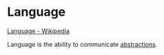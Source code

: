 # Language

[Language - Wikipedia](https://en.wikipedia.org/wiki/Language)

Language is the ability to communicate [abstractions](./abstraction.md).
